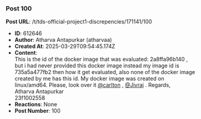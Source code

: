 ### Post 100
**Post URL**: /t/tds-official-project1-discrepencies/171141/100
- **ID**: 612646
- **Author**: Atharva Antapurkar (atharvaa)
- **Created At**: 2025-03-29T09:54:45.174Z
- **Content**:  
  This is the id of the docker image that was evaluated: 2a8ffa96b140 , but i had never provided this docker image instead my image id is 735a5a477fb2 then how it get evaluated, also none of the docker image created by me has this id. My docker image was created on linux/amd64.
Please, look over it <a class="mention" href="/u/carlton">@carlton</a> , <a class="mention" href="/u/jivraj">@Jivraj</a> .
Regards,<br>
Atharva Antapurkar<br>
23f1002558
- **Reactions**: None
- **Post Number**: 100

